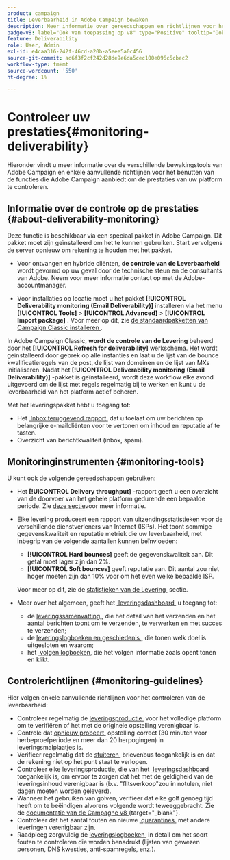 ```yaml
---
product: campaign
title: Leverbaarheid in Adobe Campaign bewaken
description: Meer informatie over gereedschappen en richtlijnen voor het controleren van de prestaties in Adobe Campaign
badge-v8: label="Ook van toepassing op v8" type="Positive" tooltip="Ook van toepassing op campagne v8"
feature: Deliverability
role: User, Admin
exl-id: e4caa316-242f-46cd-a20b-a5eee5a0c456
source-git-commit: ad6f3f2cf242d28de9e6da5cec100e096c5cbec2
workflow-type: tm+mt
source-wordcount: '550'
ht-degree: 1%

---
```


# Controleer uw prestaties{#monitoring-deliverability}

Hieronder vindt u meer informatie over de verschillende bewakingstools van Adobe Campaign en enkele aanvullende richtlijnen voor het benutten van de functies die Adobe Campaign aanbiedt om de prestaties van uw platform te controleren.

## Informatie over de controle op de prestaties {#about-deliverability-monitoring}

Deze functie is beschikbaar via een speciaal pakket in Adobe Campaign. Dit pakket moet zijn geïnstalleerd om het te kunnen gebruiken. Start vervolgens de server opnieuw om rekening te houden met het pakket.
* Voor ontvangen en hybride cliënten, **de controle van de Leverbaarheid** wordt gevormd op uw geval door de technische steun en de consultants van Adobe. Neem voor meer informatie contact op met de Adobe-accountmanager.

* Voor installaties op locatie moet u het pakket **[!UICONTROL Deliverability monitoring (Email Deliverability)]** installeren via het menu **[!UICONTROL Tools]** > **[!UICONTROL Advanced]** > **[!UICONTROL Import package]** . Voor meer op dit, zie [&#x200B; de standaardpakketten van Campaign Classic installeren &#x200B;](../../installation/using/installing-campaign-standard-packages.md).

In Adobe Campaign Classic, **wordt de controle van de Levering** beheerd door het **[!UICONTROL Refresh for deliverability]** werkschema. Het wordt geïnstalleerd door gebrek op alle instanties en laat u de lijst van de bounce kwalificatieregels van de post, de lijst van domeinen en de lijst van MXs initialiseren. Nadat het **[!UICONTROL Deliverability monitoring (Email Deliverability)]** -pakket is geïnstalleerd, wordt deze workflow elke avond uitgevoerd om de lijst met regels regelmatig bij te werken en kunt u de leverbaarheid van het platform actief beheren.

Met het leveringspakket hebt u toegang tot:

* Het [&#x200B; Inbox teruggevend rapport &#x200B;](inbox-rendering.md) dat u toelaat om uw berichten op belangrijke e-mailcliënten voor te vertonen om inhoud en reputatie af te tasten.
* Overzicht van berichtkwaliteit (inbox, spam).

## Monitoringinstrumenten {#monitoring-tools}

U kunt ook de volgende gereedschappen gebruiken:

* Het **[!UICONTROL Delivery throughput]** -rapport geeft u een overzicht van de doorvoer van het gehele platform gedurende een bepaalde periode. Zie [deze sectie](../../reporting/using/global-reports.md#delivery-throughput)voor meer informatie.
* Elke levering produceert een rapport van uitzendingsstatistieken voor de verschillende dienstverleners van Internet (ISPs). Het toont sommige gegevenskwaliteit en reputatie metriek die uw leverbaarheid, met inbegrip van de volgende aantallen kunnen beïnvloeden:
   * **[!UICONTROL Hard bounces]** geeft de gegevenskwaliteit aan. Dit getal moet lager zijn dan 2%.
   * **[!UICONTROL Soft bounces]** geeft reputatie aan. Dit aantal zou niet hoger moeten zijn dan 10% voor om het even welke bepaalde ISP.

  Voor meer op dit, zie de [&#x200B; statistieken van de Levering &#x200B;](../../reporting/using/global-reports.md#delivery-statistics) sectie.
* Meer over het algemeen, geeft het [&#x200B; leveringsdashboard &#x200B;](about-delivery-monitoring.md) u toegang tot:
   * de [&#x200B; leveringssamenvatting &#x200B;](delivery-dashboard.md#delivery-summary), die het detail van het verzenden en het aantal berichten toont om te verzenden, te verwerken en met succes te verzenden;
   * de [&#x200B; leveringslogboeken en geschiedenis &#x200B;](delivery-dashboard.md#delivery-logs-and-history), die tonen welk doel is uitgesloten en waarom;
   * het [&#x200B; volgen logboeken &#x200B;](delivery-dashboard.md#tracking-logs), die het volgen informatie zoals opent tonen en klikt.

## Controlerichtlijnen {#monitoring-guidelines}

Hier volgen enkele aanvullende richtlijnen voor het controleren van de leverbaarheid:

* Controleer regelmatig de [&#x200B; leveringsproductie &#x200B;](../../reporting/using/global-reports.md#delivery-throughput) voor het volledige platform om te verifiëren of het met de originele opstelling verenigbaar is.
* Controle dat [&#x200B; opnieuw probeert &#x200B;](understanding-delivery-failures.md#retries-after-a-delivery-temporary-failure) opstelling correct (30 minuten voor herbeproefperiode en meer dan 20 herpogingen) in leveringsmalplaatjes is.
* Verifieer regelmatig dat de [&#x200B; stuiteren &#x200B;](understanding-delivery-failures.md#bounce-mail-management) brievenbus toegankelijk is en dat de rekening niet op het punt staat te verlopen.
* Controleer elke leveringsproductie, die van het [&#x200B; leveringsdashboard &#x200B;](delivery-dashboard.md) toegankelijk is, om ervoor te zorgen dat het met de geldigheid van de leveringsinhoud verenigbaar is (b.v. &quot;flitsverkoop&quot;zou in notulen, niet dagen moeten worden geleverd).
* Wanneer het gebruiken van golven, verifieer dat elke golf genoeg tijd heeft om te beëindigen alvorens volgende wordt teweeggebracht. Zie de [&#x200B; documentatie van de Campagne v8 &#x200B;](https://experienceleague.adobe.com/docs/campaign/campaign-v8/send/validate/configure-and-send.html#sending-using-multiple-waves){target="_blank"}.
* Controleer dat het aantal fouten en nieuwe [&#x200B; quarantines &#x200B;](understanding-quarantine-management.md) met andere leveringen verenigbaar zijn.
* Raadpleeg zorgvuldig de [&#x200B; leveringslogboeken &#x200B;](delivery-dashboard.md#delivery-logs-and-history) in detail om het soort fouten te controleren die worden benadrukt (lijsten van gewezen personen, DNS kwesties, anti-spamregels, enz.).
